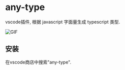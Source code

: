 # any-type
vscode插件, 根据 javascript 字面量生成 typescript 类型.

![GIF](https://user-images.githubusercontent.com/8264787/150095262-3fca0341-64df-4555-a80a-ce876ed61de7.gif)


## 安装
在vscode商店中搜索"any-type".